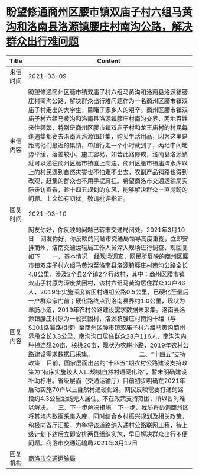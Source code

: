 # [盼望修通商州区腰市镇双庙子村六组马黄沟和洛南县洛源镇腰庄村南沟公路，解决群众出行难问题](http://www.shangluo.gov.cn/zmhd/ldxxxx.jsp?urltype=leadermail.LeaderMailContentUrl&wbtreeid=1112&leadermailid=7003)

| Title |                                                                                                                                                                                                                                                                                                                                                                         Content                                                                                                                                                                                                                                                                                                                                                                          |
|:-----:|----------------------------------------------------------------------------------------------------------------------------------------------------------------------------------------------------------------------------------------------------------------------------------------------------------------------------------------------------------------------------------------------------------------------------------------------------------------------------------------------------------------------------------------------------------------------------------------------------------------------------------------------------------------------------------------------------------------------------------------------------------|
| 来信时间  | 2021-03-09                                                                                                                                                                                                                                                                                                                                                                                                                                                                                                                                                                                                                                                                                                                                               |
| 来信内容  | 盼望修通商州区腰市镇双庙子村六组马黄沟和洛南县洛源镇腰庄村南沟公路，解决群众出行难问题作为一名商州区腰市镇双庙子村走出的大学生，目睹了家乡人的艰辛。商州区腰市镇双庙子村六组马黄沟和洛南县洛源镇腰庄村南沟交界，两地百姓来往频繁，特别是商州区腰市镇双庙子村和龙王庙村的村民每逢遇集都要去洛南县洛源镇赶集，购买生活用品，因为这里是距离他们最近的集镇，单趟行走一个小时就到了，两地中间地势平缓，落差较小，施工容易，如若此路修成，洛南县洛源镇就可以通往商州区腰市镇直上高速，商州区腰市镇庙湾水库以上的村民遇到自然灾害也不怕走不出去，农副产品销路也得到改观，赶集的群众也不用手提肩扛。希望商洛市交通运输局实际走访查看，趁十四五规划的东风，能够解决群众一直期盼的问题。上文如有叨扰，敬请批评指正。                                                                                                                                                                                                                                                                                                                                                                                                    |
| 回复时间  | 2021-03-10                                                                                                                                                                                                                                                                                                                                                                                                                                                                                                                                                                                                                                                                                                                                               |
| 回复内容  | 网友你好，你反映的问题已转市交通局阅处。2021年3月10日    网友你好，你反映的问题市交通局领导高度重视，立即安排商州、洛南交通运输局工作人员深入现场进行调查，现回复如下：    一、基本情况    经现场调查，网民所反映的商州区腰市镇双庙子村六组马黄沟至洛南县洛源镇腰庄村南沟公路全长4.8公里，涉及2个县2个镇2个行政村，其中：商州区腰市镇双庙子村原为深度贫困村，该村六组马黄沟居住群众13户46人，2019年实施深度贫困村通组公路0.5公里，已硬化至最后一户群众家门前；硬化路终点到洛南县界约1.0公里，现状为羊肠小道，2019年农村公路建设需求数据未采集。洛南县洛源镇腰庄村原为一般贫困村，洛源镇腰庄村南沟十组（与S101洛灞路相接）至商州区腰市镇双庙子村六组马黄沟商州界段全长3.3公里，南沟沟口居住群众28户116人，南沟沟内种植连翘20亩、核桃20亩，现状为农耕小路，2019年农村公路建设需求数据已采集。                             二、“十四五”支持政策    目前，国家层面出台的“十四五”期农村公路建设支持政策为“有序实施较大人口规模自然村通硬化路”，暂未明确建设补助标准。省级层面（交通运输厅）目前初步明确在2021年启动实施70户以上自然村通硬化路。网民反映需要打通的路段约4.3公里沿线无人居住，不在政策支持范围，所以暂时难以解决。    三、下一步解决措施    下一步，我局将协调商州区将其境内数据采集入库，同时结合乡村振兴规划及相关政策，积极向省厅汇报，力争将该道路纳入通村公路联网工程，待上级计划下达后立即安排两县组织实施，早日解决群众出行不便问题。商洛市交通运输局2021年3月12日 |
| 回复机构  | [商洛市交通运输局](../../category/agencies/商洛市交通运输局.md)                                                                                                                                                                                                                                                                                                                                                                                                                                                                                                                                                                                                                                                                                                          |